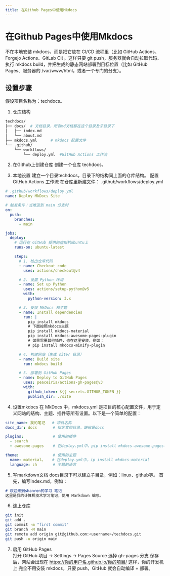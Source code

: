```yaml
---
title: 在Github Pages中使用Mkdocs
---
```


# 在Github Pages中使用Mkdocs

不在本地安装 mkdocs，而是把它放在 CI/CD 流程里（比如 GitHub Actions、Forgejo Actions、GitLab CI）。这样只要 git push，服务器就会自动拉取代码、执行 mkdocs build，并把生成的静态网站部署到目标位置（比如 GitHub Pages、服务器的 /var/www/html，或者一个专门的分支）。

## 设置步骤 
假设项目名称为：techdocs。

1. 仓库结构
```bash
techdocs/
├── docs/  # 文档目录，所有md文档都在这个目录及子目录下
│   ├── index.md  
│   └── about.md
├── mkdocs.yml      # mkdocs 配置文件
└── .github/
    └── workflows/
        └── deploy.yml  #GitHub Actions 工作流
```

2. 在Github上创建仓库
创建一个仓库 techdocs。

3. 本地设置
建立一个目录techdocs，目录下的结构同上面的仓库结构。
配置 GitHub Actions 工作流
在仓库里新建文件： .github/workflows/deploy.yml
```yaml
# .github/workflows/deploy.yml
name: Deploy MkDocs Site

# 触发条件：当推送到 main 分支时
on:
  push:
    branches:
      - main

jobs:
  deploy:
    # 运行在 GitHub 提供的虚拟机ubuntu上
    runs-on: ubuntu-latest

    steps:
      # 1. 检出仓库代码
      - name: Checkout code
        uses: actions/checkout@v4

      # 2. 设置 Python 环境
      - name: Set up Python
        uses: actions/setup-python@v5
        with:
          python-version: 3.x

      # 3. 安装 MkDocs 和主题
      - name: Install dependencies
        run: |
          pip install mkdocs
          # 下面按照mkdocs主题
          pip install mkdocs-material
          pip install mkdocs-awesome-pages-plugin
          # 如果需要其他插件，也在这里安装，例如：
          # pip install mkdocs-minify-plugin

      # 4. 构建网站（生成 site/ 目录）
      - name: Build site
        run: mkdocs build

      # 5. 部署到 GitHub Pages
      - name: Deploy to GitHub Pages
        uses: peaceiris/actions-gh-pages@v3
        with:
          github_token: ${{ secrets.GITHUB_TOKEN }}
          publish_dir: ./site
```

4. 设置mkdocs
在 MkDocs 中，mkdocs.yml 是项目的核心配置文件，用于定义网站的结构、主题、插件等所有设置。以下是一个简单的配置：
```yaml
site_name: 我的笔记   # 项目名称
docs_dir: docs       # 指定文档目录，缺省是docs

plugins:             # 使用的插件
  - search
  - awesome-pages    # 在deploy.yml中，pip install mkdocs-awesome-pages-plugin

theme:               # 使用的主题
  name: material。   # 在deploy.yml中，ip install mkdocs-material
  language: zh       # 主题的语言
```


5. 写markdown文档
docs目录下可以建立子目录，例如：linux、github等。
首先，编写index.md，例如：
```markdown
# 欢迎来到shanren的学习 笔记
这里是我的计算机技术学习笔记，使用 Markdown 编写。
```

6. 连上仓库
```bash
git init
git add .
git commit -m "first commit"
git branch -M main
git remote add origin git@github.com:<username>/techdocs.git
git push -u origin main
```

7. 启用 GitHub Pages   
打开 GitHub 项目 → Settings → Pages
Source 选择 gh-pages 分支
保存后，网站会出现在 https://你的用户名.github.io/你的项目/
这样，你的开发机上 完全不用安装 mkdocs，只要 push，GitHub 就会自动编译 + 部署。
